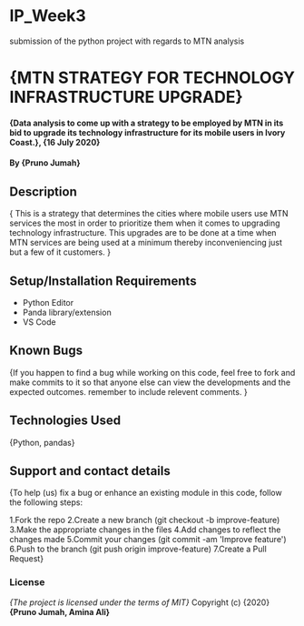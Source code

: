# IP_Week3
submission of the python project with regards to MTN analysis
# {MTN STRATEGY FOR TECHNOLOGY INFRASTRUCTURE UPGRADE}

#### {Data analysis to come up with a strategy to be employed by MTN in its bid to upgrade its technology infrastructure for its mobile users in Ivory Coast.}, {16 July 2020}
#### By **{Pruno Jumah}**
## Description
{ This is a strategy that determines the cities where mobile users use MTN services the most in order to prioritize them when it comes to upgrading technology infrastructure. This upgrades are to be done at a time when MTN services are being used at a minimum thereby inconveniencing just but a few of it customers.  }

## Setup/Installation Requirements
* Python Editor
* Panda library/extension
* VS Code

## Known Bugs
{If you happen to find a bug while working on this code, feel free to fork and make commits to it so that anyone else can view the developments and the expected outcomes. remember to include relevent comments. }

## Technologies Used
{Python, pandas}

## Support and contact details
{To help (us) fix a bug or enhance an existing module in this code, follow the following steps:

1.Fork the repo
2.Create a new branch (git checkout -b improve-feature)
3.Make the appropriate changes in the files
4.Add changes to reflect the changes made
5.Commit your changes (git commit -am 'Improve feature')
6.Push to the branch (git push origin improve-feature)
7.Create a Pull Request}

### License
*{The project is licensed under the terms of MIT}*
Copyright (c) {2020} **{Pruno Jumah, Amina Ali}**
  
